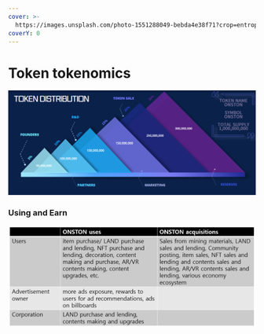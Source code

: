 ```yaml
---
cover: >-
  https://images.unsplash.com/photo-1551288049-bebda4e38f71?crop=entropy&cs=srgb&fm=jpg&ixid=MnwxOTcwMjR8MHwxfHNlYXJjaHw3fHxncmFwaHxlbnwwfHx8fDE2NDI2NTMzODE&ixlib=rb-1.2.1&q=85
coverY: 0
---
```


# Token tokenomics

![](<../.gitbook/assets/image (9) (1).png>)

### Using and Earn

![](<../.gitbook/assets/Using and Earn.png>)
